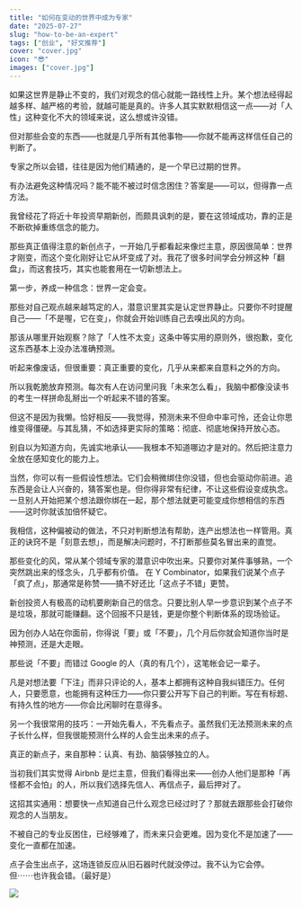 ```yaml
---
title: "如何在变动的世界中成为专家"
date: "2025-07-27"
slug: "how-to-be-an-expert"
tags: ["创业", "好文推荐"]
cover: "cover.jpg"
icon: "😎"
images: ["cover.jpg"]
---
```

如果这世界是静止不变的，我们对观念的信心就能一路线性上升。某个想法经得起越多样、越严格的考验，就越可能是真的。许多人其实默默相信这一点——对「人性」这种变化不大的领域来说，这么想或许没错。



但对那些会变的东西——也就是几乎所有其他事物——你就不能再这样信任自己的判断了。



专家之所以会错，往往是因为他们精通的，是一个早已过期的世界。



有办法避免这种情况吗？能不能不被过时信念困住？答案是——可以，但得靠一点方法。



我曾经花了将近十年投资早期新创，而颇具讽刺的是，要在这领域成功，靠的正是不断砍掉重练信念的能力。



那些真正值得注意的新创点子，一开始几乎都看起来像烂主意，原因很简单：世界才刚变，而这个变化刚好让它从坏变成了对。我花了很多时间学会分辨这种「翻盘」，而这套技巧，其实也能套用在一切新想法上。



第一步，养成一种信念：世界一定会变。



那些对自己观点越来越笃定的人，潜意识里其实是认定世界静止。只要你不时提醒自己——「不是喔，它在变」，你就会开始训练自己去嗅出风的方向。



那该从哪里开始观察？除了「人性不太变」这条中等实用的原则外，很抱歉，变化这东西基本上没办法准确预测。



听起来像废话，但很重要：真正重要的变化，几乎从来都来自意料之外的方向。



所以我乾脆放弃预测。每次有人在访问里问我「未来怎么看」，我脑中都像没读书的考生一样拼命乱掰出一个听起来不错的答案。



但这不是因为我懒。恰好相反——我觉得，预测未来不但命中率可怜，还会让你思维变得僵硬。与其乱猜，不如选择更实际的策略：彻底、彻底地保持开放心态。



别自以为知道方向，先诚实地承认——我根本不知道哪边才是对的。然后把注意力全放在感知变化的能力上。



当然，你可以有一些假设性想法。它们会稍微绑住你没错，但也会驱动你前进。追东西是会让人兴奋的，猜答案也是。但你得非常有纪律，不让这些假设变成执念。
一旦别人开始把某个想法跟你绑在一起，那个想法就更可能变成你想相信的东西——这时你就该加倍怀疑它。



我相信，这种偏被动的做法，不只对判断想法有帮助，连产出想法也一样管用。真正的诀窍不是「刻意去想」，而是解决问题时，不打断那些莫名冒出来的直觉。



那些变化的风，常从某个领域专家的潜意识中吹出来。只要你对某件事够熟，一个突然跳出来的怪念头，几乎都有价值。
在 Y Combinator，如果我们说某个点子「疯了点」，那通常是称赞——搞不好还比「这点子不错」更赞。



新创投资人有极高的动机要刷新自己的信念。只要比别人早一步意识到某个点子不是垃圾，那就可能赚翻。这个回报不只是钱，更是你整个判断体系的现场验证。



因为创办人站在你面前，你得说「要」或「不要」，几个月后你就会知道你当时是神预测，还是大走眼。



那些说「不要」而错过 Google 的人（真的有几个），这笔帐会记一辈子。



凡是对想法要「下注」而非只评论的人，基本上都拥有这种自我纠错压力。任何人，只要愿意，也能拥有这种压力——你只要公开写下自己的判断。写在有标题、有持久性的地方——你会比闲聊时在意得多。



另一个我很常用的技巧：一开始先看人，不先看点子。虽然我们无法预测未来的点子长什么样，但我很能预测什么样的人会生出未来的点子。



真正的新点子，来自那种：认真、有劲、脑袋够独立的人。



当初我们其实觉得 Airbnb 是烂主意，但我们看得出来——创办人他们是那种「再怪都不会怕」的人，所以我们选择先信人、再信点子，最后押对了。



这招其实通用：想要快一点知道自己什么观念已经过时了？那就去跟那些会打破你观念的人当朋友。



不被自己的专业反困住，已经够难了，而未来只会更难。因为变化不是加速了——变化一直都在加速。



点子会生出点子，这场连锁反应从旧石器时代就没停过。我不认为它会停。
但⋯⋯也许我会错。（最好是）




![](https://prod-files-secure.s3.us-west-2.amazonaws.com/112d0858-5090-4d34-a606-b75eb8d65fd2/46476355-9cf3-4e99-9b7a-3531bc426380/1000202064.png?X-Amz-Algorithm=AWS4-HMAC-SHA256&X-Amz-Content-Sha256=UNSIGNED-PAYLOAD&X-Amz-Credential=ASIAZI2LB4666LJZFGJQ%2F20251015%2Fus-west-2%2Fs3%2Faws4_request&X-Amz-Date=20251015T111203Z&X-Amz-Expires=3600&X-Amz-Security-Token=IQoJb3JpZ2luX2VjEMv%2F%2F%2F%2F%2F%2F%2F%2F%2F%2FwEaCXVzLXdlc3QtMiJHMEUCIFshmV%2BF6Mor8zDDryRYbsUEREVWf5LvzzS3u6EU32j6AiEA%2F4WZZdjz1WTB6TG5t33%2FMnQzGM%2Foa37kzc4r3q2CBDsq%2FwMIdBAAGgw2Mzc0MjMxODM4MDUiDEsfbsGAtI%2FCsTxx8ircA5GRlCqgI1hFFBk3ebIVZzIA8yxMNfXwqQEa1yA6Na37ImgqvYDfB1%2FlhUHnuHk60eBraK%2Fm1nOidRGdZV65%2FHOdK%2FRm1tKS0odvuRJO6pJrksjNEvP4Y%2ByVPbPNQcz2uhepeCdFIvIH%2BuEI2RP78q6vnb6yYdWivY5TI7ou1R0cNVKcNYqV0YKmS%2ButePdKnBs2D5ZdLUvmnr4MzeifG7yG%2FzL2jMSIVG5ihgy7R0gewSyrVm9DTBaC21Dr0QpIv7rAsx1IeVQEqaXiD%2BBufOnSahhxr8goxtuhQwHTESD4v5Q9Uj%2BQJU%2F9Ru0H5T6E7u1ba6Bh06icxwUvTeSAg5%2BL8vYrj61BWYILdZVn3hen9oZLahPpfRVuqYx6Mv91kXWNBJXXzZC4mZ0b9VnlA6LBgsjkLIeugamRTzFPdCK01sorFllnB%2BluRV%2Bp7Sz2T%2BH8SZ4JROcXuQENIa6G%2Fdu9%2FjZ5xxQQgkgTDYeUsKiNJZqOYztyuG%2BR3aHyGkFeAxtDznvlg%2BFsEnZ0msALPGpDc3B1YAMrQb372DJqTP85F0OR9ROoOspvjnggcR5lCAMsS79r3Cw%2BkVORSGaBk3P9%2BXkAtcaNZ%2FLsJXbY1qlEnc6bOKTjlLho%2BcSVMLP3vccGOqUB7viw4nwBwpJsxnHKtlZEdjZNEgcglDUrMGrPn8ZX%2BVEMv5IAOtIbJ2%2Fq5f4BkvcTcQ1KGx3DJ3h8VMGcQTJtknI5cG8pMN0hP1od1MN7mnsKC5pE%2BD5UbUFwP7zQ9RMZk50tH7eoG56xc2uMrckQK7UPHIGjpDqtN3K%2F8F6bsuFqAHOvZC2lS9YLPhtPV94n25SzkPZew7hPd%2F%2FPyMCFYaUfTYrt&X-Amz-Signature=c62713bbaf15889a7f1ed8efd28e2a882c183c7c3bddaa7ad47e9598ab923a93&X-Amz-SignedHeaders=host&x-amz-checksum-mode=ENABLED&x-id=GetObject)

